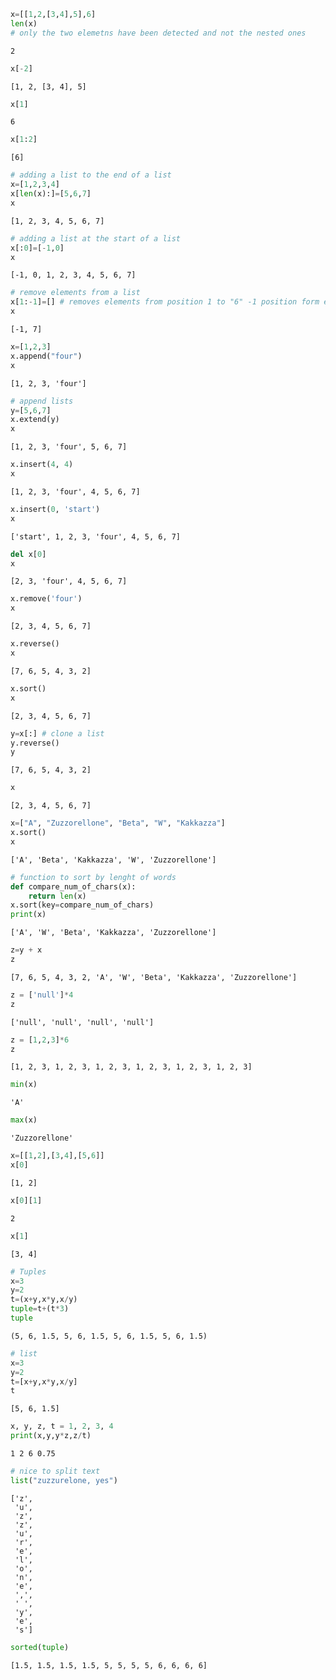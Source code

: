 ```python
x=[[1,2,[3,4],5],6]
len(x)
# only the two elemetns have been detected and not the nested ones
```




    2




```python
x[-2]
```




    [1, 2, [3, 4], 5]




```python
x[1]
```




    6




```python
x[1:2]
```




    [6]




```python
# adding a list to the end of a list
x=[1,2,3,4]
x[len(x):]=[5,6,7]
x
```




    [1, 2, 3, 4, 5, 6, 7]




```python
# adding a list at the start of a list
x[:0]=[-1,0]
x
```




    [-1, 0, 1, 2, 3, 4, 5, 6, 7]




```python
# remove elements from a list
x[1:-1]=[] # removes elements from position 1 to "6" -1 position form end
x
```




    [-1, 7]




```python
x=[1,2,3]
x.append("four")
x
```




    [1, 2, 3, 'four']




```python
# append lists
y=[5,6,7]
x.extend(y)
x
```




    [1, 2, 3, 'four', 5, 6, 7]




```python
x.insert(4, 4)
x
```




    [1, 2, 3, 'four', 4, 5, 6, 7]




```python
x.insert(0, 'start')
x
```




    ['start', 1, 2, 3, 'four', 4, 5, 6, 7]




```python
del x[0]
x
```




    [2, 3, 'four', 4, 5, 6, 7]




```python
x.remove('four')
x
```




    [2, 3, 4, 5, 6, 7]




```python
x.reverse()
x
```




    [7, 6, 5, 4, 3, 2]




```python
x.sort()
x
```




    [2, 3, 4, 5, 6, 7]




```python
y=x[:] # clone a list
y.reverse()
y
```




    [7, 6, 5, 4, 3, 2]




```python
x
```




    [2, 3, 4, 5, 6, 7]




```python
x=["A", "Zuzzorellone", "Beta", "W", "Kakkazza"]
x.sort()
x
```




    ['A', 'Beta', 'Kakkazza', 'W', 'Zuzzorellone']




```python
# function to sort by lenght of words
def compare_num_of_chars(x):
    return len(x)
x.sort(key=compare_num_of_chars)
print(x)
```

    ['A', 'W', 'Beta', 'Kakkazza', 'Zuzzorellone']



```python
z=y + x
z
```




    [7, 6, 5, 4, 3, 2, 'A', 'W', 'Beta', 'Kakkazza', 'Zuzzorellone']




```python
z = ['null']*4
z
```




    ['null', 'null', 'null', 'null']




```python
z = [1,2,3]*6
z
```




    [1, 2, 3, 1, 2, 3, 1, 2, 3, 1, 2, 3, 1, 2, 3, 1, 2, 3]




```python
min(x)
```




    'A'




```python
max(x)
```




    'Zuzzorellone'




```python
x=[[1,2],[3,4],[5,6]]
x[0]
```




    [1, 2]




```python
x[0][1]
```




    2




```python
x[1]
```




    [3, 4]




```python
# Tuples
x=3
y=2
t=(x+y,x*y,x/y)
tuple=t+(t*3)
tuple
```




    (5, 6, 1.5, 5, 6, 1.5, 5, 6, 1.5, 5, 6, 1.5)




```python
# list
x=3
y=2
t=[x+y,x*y,x/y]
t
```




    [5, 6, 1.5]




```python
x, y, z, t = 1, 2, 3, 4
print(x,y,y*z,z/t)
```

    1 2 6 0.75



```python
# nice to split text
list("zuzzurelone, yes")
```




    ['z',
     'u',
     'z',
     'z',
     'u',
     'r',
     'e',
     'l',
     'o',
     'n',
     'e',
     ',',
     ' ',
     'y',
     'e',
     's']




```python
sorted(tuple)
```




    [1.5, 1.5, 1.5, 1.5, 5, 5, 5, 5, 6, 6, 6, 6]




```python

```

